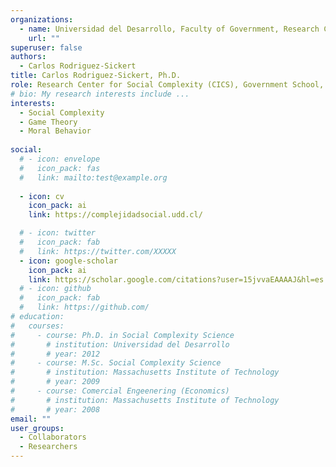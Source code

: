 ```yaml
---
organizations:
  - name: Universidad del Desarrollo, Faculty of Government, Research Center for Social Complexity (CICS)
    url: ""
superuser: false
authors:
  - Carlos Rodriguez-Sickert
title: Carlos Rodriguez-Sickert, Ph.D.
role: Research Center for Social Complexity (CICS), Government School, Universidad del Desarrollo.
# bio: My research interests include ...
interests:
  - Social Complexity
  - Game Theory
  - Moral Behavior
  
social:
  # - icon: envelope
  #   icon_pack: fas
  #   link: mailto:test@example.org
    
  - icon: cv
    icon_pack: ai
    link: https://complejidadsocial.udd.cl/

  # - icon: twitter
  #   icon_pack: fab
  #   link: https://twitter.com/XXXXX
  - icon: google-scholar
    icon_pack: ai
    link: https://scholar.google.com/citations?user=15jvvaEAAAAJ&hl=es
  # - icon: github
  #   icon_pack: fab
  #   link: https://github.com/
# education:
#   courses:
#     - course: Ph.D. in Social Complexity Science
#       # institution: Universidad del Desarrollo
#       # year: 2012
#     - course: M.Sc. Social Complexity Science
#       # institution: Massachusetts Institute of Technology
#       # year: 2009
#     - course: Comercial Engeenering (Economics)
#       # institution: Massachusetts Institute of Technology
#       # year: 2008
email: ""
user_groups:
  - Collaborators
  - Researchers
---
```

